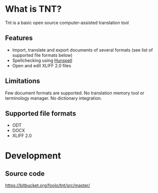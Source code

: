 # What is TNT?
Tnt is a basic open source computer-assisted translation tool

## Features
- Import, translate and export documents of several formats (see list of supported file formats below)
- Spellchecking using [Hunspell](https://hunspell.github.io/)
- Open and edit XLIFF 2.0 files

## Limitations
Few document formats are supported.
No translation memory tool or terminology manager.
No dictionary integration.

## Supported file formats
- ODT
- DOCX
- XLIFF 2.0


# Development

## Source code

https://bitbucket.org/foolo/tnt/src/master/
